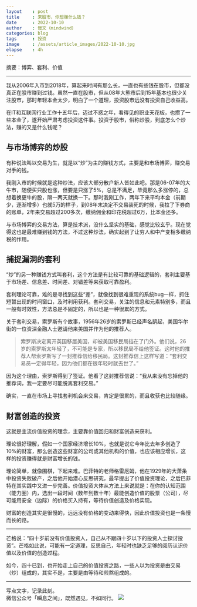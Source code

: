 ```yaml
---
layout    : post
title     : 来股市，你想赚什么钱？
date      : 2022-10-10
author    : 慢文（mindwind）
categories: blog
tags      : 投资
image     : /assets/article_images/2022-10-10.jpg
elapse    : 4h
---
```


摘要：博弈、套利、价值

---
我从2006年入市到2018年，算起来时间有那么长，一直也有些钱在股市，但都没真正在股市赚到过钱。虽然一直在股市，但从08年大熊市后到15年基本也很少关注股市，那时年轻本金太少，明白了一个道理，投资股市远没有投资自己收益高。

在IT和互联网行业工作十五年后，迈过不惑之年，看得见的职业天花板，也攒了一些本金了，遂开始严肃考虑投资这件事。投资于股市，俗称炒股，到底怎么个炒法，赚的又是什么钱呢？


## 与市场博弈的炒股
有种说法叫以交易为生，就是以“炒”为主的赚钱方式，主要是和市场博弈，赚交易对手的钱。

我刚入市的时候就是这种炒法，应该大部分散户新人皆如此吧。那是06-07年的大牛市，随便买只股也涨，但要是只涨了5%，总是不满足，毕竟那么多涨停的，总想着换更牛的股，隔一两天就换一下。那时我刚工作，两年下来平均本金（前期少，逐渐增多）也就5万的样子，到08年末决定不交易装死的时候，我拉了下券商的账单，2年来交易超过200多次，缴纳佣金和印花税超过6万，比本金还多。

与市场博弈的交易方法，算是技术派，没什么坚实的基础，感觉比较玄乎。现在觉得这也是最难赚到钱的方法，不过这种炒法，确实起到了让穷人和中产变相多缴纳税的作用。


## 捕捉漏洞的套利
“炒”的另一种赚钱方式叫套利，这个方法是有比较可靠的基础逻辑的，套利主要基于市场差、信息差、时间差、对错差等来获取可靠盈利。

套利理论可靠，难的是寻找到这些“差”，就像找到很难重现的系统bug一样，抓住短暂出现的时间窗口，及时利用获利。套利交易，关注的信息和元素特别多，而且一般有时效性，方法总是不固定的，所以也是一种很累的方式。

关于套利交易，索罗斯有个故事，1956年26岁的索罗斯已经声名鹊起，美国华尔街的一位资深金融人士邀请他来美国并作为他的推荐人。

> 索罗斯决定离开英国移居美国，却被美国移民局挡在了门外。他们说，26岁的索罗斯太年轻了，不可能是专家，所以移民局不给他签证。这时他的推荐人帮索罗斯写了一封推荐信给移民局。这封推荐信上这样写道：“套利交易员一定得年轻，因为他们都在很年轻时就去世了。”

因为这个理由，索罗斯得到了签证。他看了这封推荐信说：“我从来没有忘掉他的推荐词，我一定要尽可能脱离套利交易。”

确实，一直在市场上寻找套利机会来交易，肯定是很累的，而且收获也比较随缘。


## 财富创造的投资
这就是主流价值投资的理念，主要靠价值回归和财富创造来获利。

理论很好理解，假如一个国家经济增长10%，也就是说它今年比去年多创造了10%的财富，那么创造这些财富的公司或其他机构的价值，也应该相应增长，这样的投资赚得就是财富增长的钱。

理论简单，就像围棋，下起来难。巴菲特的老师格雷厄姆，他在1929年的大萧条中投资失败破产，之后他开始潜心反思研究，最早提出了价值投资理论，之后巴菲特在其实践中又进一步完善。价值投资大体从方法上来说就是：在你的认知范围（能力圈）内，选出一段时间（数年到数十年）最能创造价值的股票（公司），尽可能用安全（边际）的价格买入持有，等待价值创造及价格实现。

财富的创造其实是很慢的，远远没有价格的变动来得快，因此价值投资也是一条慢而长的路。

---

芒格说：“四十岁前没有价值投资人，自己从不跟四十岁以下的投资人士探讨投资”。芒格如此说，可能有一定道理，反思自己，年轻时也缺乏足够的阅历认识价值以及价值的创造过程。

如今，四十已到，也开始走上自己的价值投资之路，一些人以为投资是由交易（炒）组成的，其实不是，主要是由等待和煎熬组成的。


---
写点文字，记录此刻。  
微信公众号「瞬息之间」，既然遇见，不如同行。
![](/assets/images/qrcode_wechat_avatar.jpg)
